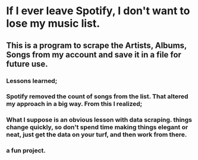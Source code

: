 # If I ever leave Spotify, I don't want to lose my music list.
## This is a program to scrape the Artists, Albums, Songs from my account and save it in a file for future use.
### Lessons learned;
### Spotify removed the count of songs from the list. That altered my approach in a big way. From this I realized;
### What I suppose is an obvious lesson with data scraping. things change quickly, so don't spend time making things elegant or neat, just get the data on your turf, and then work from there.
### a fun project.
